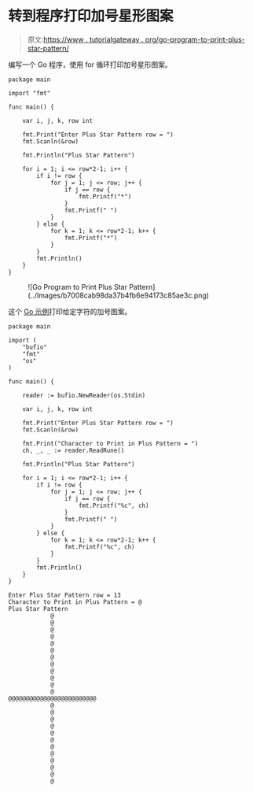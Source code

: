 # 转到程序打印加号星形图案

> 原文:[https://www . tutorialgateway . org/go-program-to-print-plus-star-pattern/](https://www.tutorialgateway.org/go-program-to-print-plus-star-pattern/)

编写一个 Go 程序，使用 for 循环打印加号星形图案。

```
package main

import "fmt"

func main() {

	var i, j, k, row int

	fmt.Print("Enter Plus Star Pattern row = ")
	fmt.Scanln(&row)

	fmt.Println("Plus Star Pattern")

	for i = 1; i <= row*2-1; i++ {
		if i != row {
			for j = 1; j <= row; j++ {
				if j == row {
					fmt.Printf("*")
				}
				fmt.Printf(" ")
			}
		} else {
			for k = 1; k <= row*2-1; k++ {
				fmt.Printf("*")
			}
		}
		fmt.Println()
	}
}
```

<figure class="wp-block-image size-large">![Go Program to Print Plus Star Pattern](../Images/b7008cab98da37b4fb6e94173c85ae3c.png)</figure>

这个 [Go 示例](https://www.tutorialgateway.org/go-programs/)打印给定字符的加号图案。

```
package main

import (
	"bufio"
	"fmt"
	"os"
)

func main() {

	reader := bufio.NewReader(os.Stdin)

	var i, j, k, row int

	fmt.Print("Enter Plus Star Pattern row = ")
	fmt.Scanln(&row)

	fmt.Print("Character to Print in Plus Pattern = ")
	ch, _, _ := reader.ReadRune()

	fmt.Println("Plus Star Pattern")

	for i = 1; i <= row*2-1; i++ {
		if i != row {
			for j = 1; j <= row; j++ {
				if j == row {
					fmt.Printf("%c", ch)
				}
				fmt.Printf(" ")
			}
		} else {
			for k = 1; k <= row*2-1; k++ {
				fmt.Printf("%c", ch)
			}
		}
		fmt.Println()
	}
}
```

```
Enter Plus Star Pattern row = 13
Character to Print in Plus Pattern = @
Plus Star Pattern
            @ 
            @ 
            @ 
            @ 
            @ 
            @ 
            @ 
            @ 
            @ 
            @ 
            @ 
            @ 
@@@@@@@@@@@@@@@@@@@@@@@@@
            @ 
            @ 
            @ 
            @ 
            @ 
            @ 
            @ 
            @ 
            @ 
            @ 
            @ 
            @ 
```